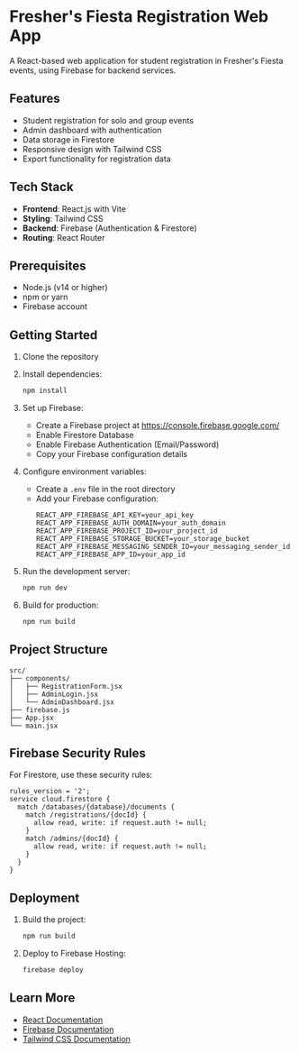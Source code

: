# Fresher's Fiesta Registration Web App

A React-based web application for student registration in Fresher's Fiesta events, using Firebase for backend services.

## Features

- Student registration for solo and group events
- Admin dashboard with authentication
- Data storage in Firestore
- Responsive design with Tailwind CSS
- Export functionality for registration data

## Tech Stack

- **Frontend**: React.js with Vite
- **Styling**: Tailwind CSS
- **Backend**: Firebase (Authentication & Firestore)
- **Routing**: React Router

## Prerequisites

- Node.js (v14 or higher)
- npm or yarn
- Firebase account

## Getting Started

1. Clone the repository
2. Install dependencies:
   ```bash
   npm install
   ```

3. Set up Firebase:
   - Create a Firebase project at https://console.firebase.google.com/
   - Enable Firestore Database
   - Enable Firebase Authentication (Email/Password)
   - Copy your Firebase configuration details

4. Configure environment variables:
   - Create a `.env` file in the root directory
   - Add your Firebase configuration:
     ```
     REACT_APP_FIREBASE_API_KEY=your_api_key
     REACT_APP_FIREBASE_AUTH_DOMAIN=your_auth_domain
     REACT_APP_FIREBASE_PROJECT_ID=your_project_id
     REACT_APP_FIREBASE_STORAGE_BUCKET=your_storage_bucket
     REACT_APP_FIREBASE_MESSAGING_SENDER_ID=your_messaging_sender_id
     REACT_APP_FIREBASE_APP_ID=your_app_id
     ```

5. Run the development server:
   ```bash
   npm run dev
   ```

6. Build for production:
   ```bash
   npm run build
   ```

## Project Structure

```
src/
├── components/
│   ├── RegistrationForm.jsx
│   ├── AdminLogin.jsx
│   └── AdminDashboard.jsx
├── firebase.js
├── App.jsx
└── main.jsx
```

## Firebase Security Rules

For Firestore, use these security rules:

```
rules_version = '2';
service cloud.firestore {
  match /databases/{database}/documents {
    match /registrations/{docId} {
      allow read, write: if request.auth != null;
    }
    match /admins/{docId} {
      allow read, write: if request.auth != null;
    }
  }
}
```

## Deployment

1. Build the project:
   ```bash
   npm run build
   ```

2. Deploy to Firebase Hosting:
   ```bash
   firebase deploy
   ```

## Learn More

- [React Documentation](https://reactjs.org/)
- [Firebase Documentation](https://firebase.google.com/docs)
- [Tailwind CSS Documentation](https://tailwindcss.com/docs)